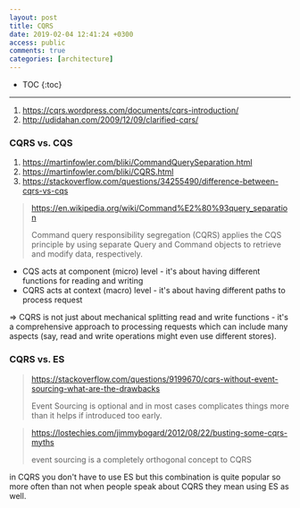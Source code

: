 ```yaml
---
layout: post
title: CQRS
date: 2019-02-04 12:41:24 +0300
access: public
comments: true
categories: [architecture]
---
```


<!-- more -->

* TOC
{:toc}
<hr>

1. <https://cqrs.wordpress.com/documents/cqrs-introduction/>
2. <http://udidahan.com/2009/12/09/clarified-cqrs/>

### CQRS vs. CQS

1. <https://martinfowler.com/bliki/CommandQuerySeparation.html>
2. <https://martinfowler.com/bliki/CQRS.html>
3. <https://stackoverflow.com/questions/34255490/difference-between-cqrs-vs-cqs>

> <https://en.wikipedia.org/wiki/Command%E2%80%93query_separation>
>
> Command query responsibility segregation (CQRS) applies the CQS principle
> by using separate Query and Command objects to retrieve and modify data,
> respectively.

- CQS acts at component (micro) level - it's about having different functions
  for reading and writing
- CQRS acts at context (macro) level - it's about having different paths to
  process request

=> CQRS is not just about mechanical splitting read and write functions - it's
a comprehensive approach to processing requests which can include many aspects
(say, read and write operations might even use different stores).

### CQRS vs. ES

> <https://stackoverflow.com/questions/9199670/cqrs-without-event-sourcing-what-are-the-drawbacks>
>
> Event Sourcing is optional and in most cases complicates things more
> than it helps if introduced too early.

> <https://lostechies.com/jimmybogard/2012/08/22/busting-some-cqrs-myths>
>
> event sourcing is a completely orthogonal concept to CQRS

in CQRS you don't have to use ES but this combination is quite popular so more
often than not when people speak about CQRS they mean using ES as well.
